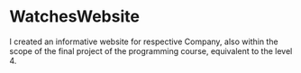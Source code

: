 # WatchesWebsite

I created an informative website for respective Company, also within the scope of the final project of the programming course, equivalent to the level 4.
